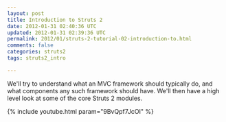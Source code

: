 ```yaml
---           
layout: post
title: Introduction to Struts 2
date: 2012-01-31 02:40:36 UTC
updated: 2012-01-31 02:39:36 UTC
permalink: 2012/01/struts-2-tutorial-02-introduction-to.html
comments: false
categories: struts2
tags: struts2_intro

---
```


We'll try to understand what an MVC framework should typically do, and what components any such framework should have. We'll then have a high level look at some of the core Struts 2 modules.

{% include youtube.html param="9BvQpf7JcOI" %}